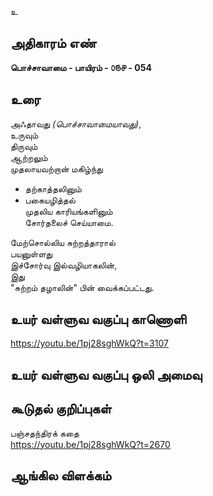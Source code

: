 உ


## அதிகாரம் எண்

**பொச்சாவாமை - பாயிரம் - ௦௫௪ - 054**

## உரை

அஃதாவது _(பொச்சாவாமையாவது)_,  
உருவும்  
திருவும்  
ஆற்றலும்  
முதலாயவற்றான் மகிழ்ந்து
* தற்காத்தலினும்  
* பகையழித்தல்  
முதலிய காரியங்களினும்  
சோர்தலைச் செய்யாமை.  

மேற்சொல்லிய சுற்றத்தாரால்  
பயனுள்ளது  
இச்சோர்வு இல்வழியாகலின்,  
இது  
"சுற்றம் தழாலின்" பின் வைக்கப்பட்டது.


## உயர் வள்ளுவ வகுப்பு காணொளி

https://youtu.be/1pj28sghWkQ?t=3107

## உயர் வள்ளுவ வகுப்பு ஒலி அமைவு 


## கூடுதல் குறிப்புகள்

பஞ்சதந்திரக் கதை  
https://youtu.be/1pj28sghWkQ?t=2670  

## ஆங்கில விளக்கம்

